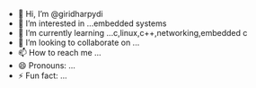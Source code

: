- 👋 Hi, I’m @giridharpydi
- 👀 I’m interested in ...embedded systems
- 🌱 I’m currently learning ...c,linux,c++,networking,embedded c
- 💞️ I’m looking to collaborate on ...
- 📫 How to reach me ...
- 😄 Pronouns: ...
- ⚡ Fun fact: ...

<!---
giridharpydi/giridharpydi is a ✨ special ✨ repository because its `README.md` (this file) appears on your GitHub profile.
You can click the Preview link to take a look at your changes.
--->
